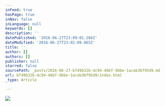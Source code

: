 ```yaml
---
inFeed: true
hasPage: true
inNav: false
inLanguage: null
keywords: []
description: ''
datePublished: '2016-06-27T23:09:01.266Z'
dateModified: '2016-06-27T23:02:09.065Z'
title: ''
author: []
authors: []
publisher: null
starred: false
sourcePath: _posts/2016-06-27-bf49b32b-dc94-46bf-9bbe-1acab36f95d9.md
url: bf49b32b-dc94-46bf-9bbe-1acab36f95d9/index.html
_type: Article

---
```

![](https://the-grid-user-content.s3-us-west-2.amazonaws.com/66002293-398f-47b1-955a-471ed9d6686b.jpg)